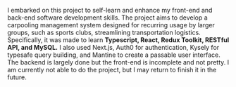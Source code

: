 I embarked on this project to self-learn and enhance my front-end and back-end software development skills. The project aims to develop a carpooling management system designed for recurring usage by larger groups, such as sports clubs, streamlining transportation logistics. Specifically, it was made to learn **Typescript, React, Redux Toolkit, RESTful API, and MySQL.** I also used Next.js, Auth0 for authentication, Kysely for typesafe query building, and Mantine to create a passable user interface. The backend is largely done but the front-end is incomplete and not pretty. I am currently not able to do the project, but I may return to finish it in the future. 
